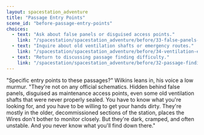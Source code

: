 ```yaml
---
layout: spacestation_adventure
title: "Passage Entry Points"
scene_id: "before-passage-entry-points"
choices:
  - text: "Ask about false panels or disguised access points."
    link: "/spacestation/spacestation_adventure/before/33-false-panels-disguised-access"
  - text: "Inquire about old ventilation shafts or emergency routes."
    link: "/spacestation/spacestation_adventure/before/34-ventilation-emergency-routes"
  - text: "Return to discussing passage finding difficulty."
    link: "/spacestation/spacestation_adventure/before/32-passage-finding-difficulty"
---
```


"Specific entry points to these passages?" Wilkins leans in, his voice a low murmur. "They're not on any official schematics. Hidden behind false panels, disguised as maintenance access points, even some old ventilation shafts that were never properly sealed. You have to know what you're looking for, and you have to be willing to get your hands dirty. They're mostly in the older, decommissioned sections of the station, places the Wires don't bother to monitor closely. But they're dark, cramped, and often unstable. And you never know what you'll find down there."
